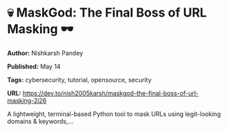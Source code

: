 # 💀 MaskGod: The Final Boss of URL Masking 🕶️

**Author:** Nishkarsh Pandey

**Published:** May 14

**Tags:** cybersecurity, tutorial, opensource, security

**URL:** https://dev.to/nish2005karsh/maskgod-the-final-boss-of-url-masking-2i26

A lightweight, terminal-based Python tool to mask URLs using legit-looking domains &amp; keywords,...